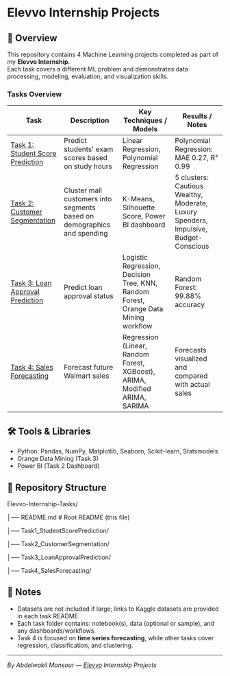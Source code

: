 # Elevvo Internship Projects

## 📌 Overview
This repository contains 4 Machine Learning projects completed as part of my **Elevvo Internship**.  
Each task covers a different ML problem and demonstrates data processing, modeling, evaluation, and visualization skills.

### Tasks Overview
| Task | Description | Key Techniques / Models | Results / Notes |
|------|-------------|-----------------------|----------------|
| [Task 1: Student Score Prediction](https://github.com/Abdelwakil-Mansour/Elevvo-Internship-Tasks/tree/main/Task%201%3A%20Student%20Score%20Prediction#readme) | Predict students' exam scores based on study hours | Linear Regression, Polynomial Regression | Polynomial Regression: MAE 0.27, R² 0.99 |
| [Task 2: Customer Segmentation](https://github.com/Abdelwakil-Mansour/Elevvo-Internship-Tasks/tree/main/Task2_CustomerSegmentation#readme) | Cluster mall customers into segments based on demographics and spending | K-Means, Silhouette Score, Power BI dashboard | 5 clusters: Cautious Wealthy, Moderate, Luxury Spenders, Impulsive, Budget-Conscious |
| [Task 3: Loan Approval Prediction](https://github.com/Abdelwakil-Mansour/Elevvo-Internship-Tasks/tree/main/Task3_LoanApprovalPrediction#readme) | Predict loan approval status | Logistic Regression, Decision Tree, KNN, Random Forest, Orange Data Mining workflow | Random Forest: 99.88% accuracy |
| [Task 4: Sales Forecasting](https://github.com/Abdelwakil-Mansour/Elevvo-Internship-Tasks/tree/main/Task%204%3A%20Sales%20Forecasting%20Description#readme) | Forecast future Walmart sales | Regression (Linear, Random Forest, XGBoost), ARIMA, Modified ARIMA, SARIMA | Forecasts visualized and compared with actual sales |

## 🛠️ Tools & Libraries
- Python: Pandas, NumPy, Matplotlib, Seaborn, Scikit-learn, Statsmodels  
- Orange Data Mining (Task 3)  
- Power BI (Task 2 Dashboard)  

## 📂 Repository Structure
Elevvo-Internship-Tasks/

│── README.md # Root README (this file)

│── Task1_StudentScorePrediction/

│── Task2_CustomerSegmentation/

│── Task3_LoanApprovalPrediction/

│── Task4_SalesForecasting/


## 🔗 Notes
- Datasets are not included if large; links to Kaggle datasets are provided in each task README.  
- Each task folder contains: notebook(s), data (optional or sample), and any dashboards/workflows.  
- Task 4 is focused on **time series forecasting**, while other tasks cover regression, classification, and clustering.

---
*By Abdelwakil Mansour — [Elevvo](https://elevvo.tech/) Internship Projects*

